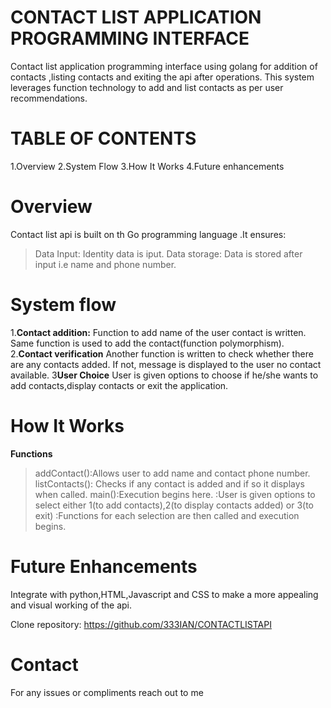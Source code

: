 # CONTACT LIST APPLICATION PROGRAMMING INTERFACE
 Contact list application programming interface using golang for addition of contacts ,listing contacts and exiting the api after operations.
This system leverages function technology to add and list contacts as per user recommendations.

# TABLE OF CONTENTS
1.Overview
2.System Flow
3.How It Works
4.Future enhancements

# Overview
Contact list api is built on th Go programming language .It ensures:
>Data Input: Identity data is iput.
>Data storage: Data is stored after input i.e name and phone number.

# System flow
1.**Contact addition:**
Function to add name of the user contact is written.
Same function is used to add the contact(function polymorphism).
2.**Contact verification**
Another function is written to check whether there are any contacts added.
If not, message is displayed to the user no contact available.
3**User Choice**
User is given options to choose if he/she wants to add contacts,display contacts or exit the application.

# How It Works
**Functions**
>addContact():Allows user to add name and contact phone number.
>listContacts(): Checks if any contact is added and if so it displays when called.
>main():Execution begins here.
       :User is given options to select either 1(to add contacts),2(to display contacts added) or 3(to exit)
       :Functions for each selection are then called and execution begins.

# Future Enhancements
Integrate with python,HTML,Javascript and CSS to make a more appealing and visual working of the api.


Clone repository:
https://github.com/333IAN/CONTACTLISTAPI

# Contact
For any issues or compliments reach out to me 
